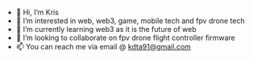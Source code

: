 - 👋 Hi, I’m Kris
- 👀 I’m interested in web, web3, game, mobile tech and fpv drone tech
- 🌱 I’m currently learning web3 as it is the future of web
- 💞️ I’m looking to collaborate on fpv drone flight controller firmware
- 📫 You can reach me via email @ kdta91@gmail.com

<!---
kdta91/kdta91 is a ✨ special ✨ repository because its `README.md` (this file) appears on your GitHub profile.
You can click the Preview link to take a look at your changes.
--->
